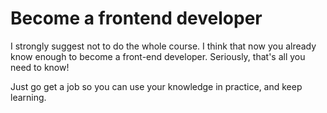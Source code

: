 # Become a frontend developer

I strongly suggest not to do the whole course. I think that now you already know enough to become a front-end developer. Seriously, that's all you need to know!

Just go get a job so you can use your knowledge in practice, and keep learning.
